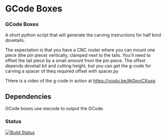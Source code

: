 GCode Boxes
===========

### GCode Boxes

A short python script that will generate the carving instructions for
half bind dovetails.

The expectation is that you have a CNC router where you can mount one
piece (the pin piece) vertically, clamped next to the tails. You'll
need to offset the tail piece by a small amount from the pin
piece. The offset depends dovetail bit and cutting height, but you can
get the g-code for carving a spacer of theq required offset with
spacer.py

THere is a video of the g-code in action at https://youtu.be/AtGqviCXuxg.

Dependencies
------------
GCode boxes use mecode to output the GCode.

### Status
[![Build Status](https://travis-ci.org/razeh/gcode-boxes.svg?branch=master)](https://travis-ci.org/razeh/gcode-boxes)
